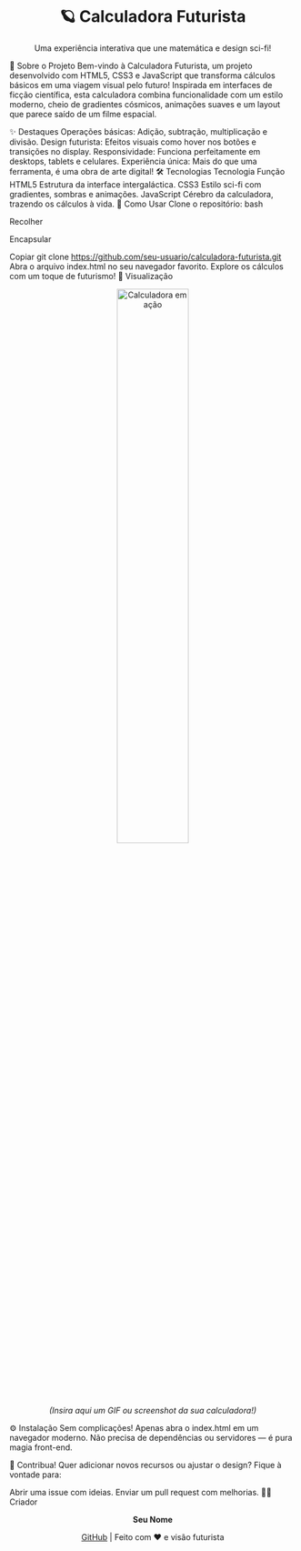 <div align="center"> <h1>🪐 Calculadora Futurista</h1> <p>Uma experiência interativa que une matemática e design sci-fi!</p> </div>
🌌 Sobre o Projeto
Bem-vindo à Calculadora Futurista, um projeto desenvolvido com HTML5, CSS3 e JavaScript que transforma cálculos básicos em uma viagem visual pelo futuro! Inspirada em interfaces de ficção científica, esta calculadora combina funcionalidade com um estilo moderno, cheio de gradientes cósmicos, animações suaves e um layout que parece saído de um filme espacial.

✨ Destaques
Operações básicas: Adição, subtração, multiplicação e divisão.
Design futurista: Efeitos visuais como hover nos botões e transições no display.
Responsividade: Funciona perfeitamente em desktops, tablets e celulares.
Experiência única: Mais do que uma ferramenta, é uma obra de arte digital!
🛠️ Tecnologias
Tecnologia	Função
HTML5	Estrutura da interface intergaláctica.
CSS3	Estilo sci-fi com gradientes, sombras e animações.
JavaScript	Cérebro da calculadora, trazendo os cálculos à vida.
🚀 Como Usar
Clone o repositório:
bash

Recolher

Encapsular

Copiar
git clone https://github.com/seu-usuario/calculadora-futurista.git
Abra o arquivo index.html no seu navegador favorito.
Explore os cálculos com um toque de futurismo!
🌠 Visualização
<div align="center"> <img src="https://via.placeholder.com/400x200.png?text=Preview+em+Ação" alt="Calculadora em ação" width="50%"> <p><i>(Insira aqui um GIF ou screenshot da sua calculadora!)</i></p> </div>
⚙️ Instalação
Sem complicações! Apenas abra o index.html em um navegador moderno. Não precisa de dependências ou servidores — é pura magia front-end.

🤝 Contribua!
Quer adicionar novos recursos ou ajustar o design? Fique à vontade para:

Abrir uma issue com ideias.
Enviar um pull request com melhorias.
👨‍🚀 Criador
<div align="center"> <p><strong>Seu Nome</strong></p> <p><a href="https://github.com/seu-usuario">GitHub</a> | Feito com ❤️ e visão futurista</p> </div>

